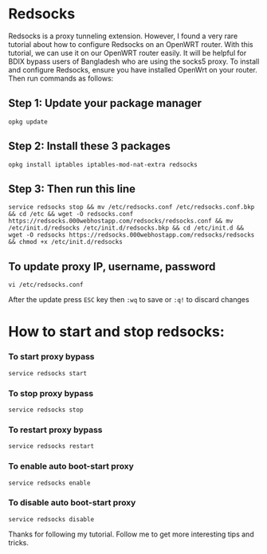 # Redsocks
Redsocks is a proxy tunneling extension. However, I found a very rare tutorial about how to configure Redsocks on an OpenWRT router. With this tutorial, we can use it on our OpenWRT router easily. It will be helpful for BDIX bypass users of Bangladesh who are using the socks5 proxy. To install and configure Redsocks, ensure you have installed OpenWrt on your router. Then run commands as follows:

## Step 1: Update your package manager
```
opkg update
```

## Step 2: Install these 3 packages
```
opkg install iptables iptables-mod-nat-extra redsocks
```

## Step 3: Then run this line
```
service redsocks stop && mv /etc/redsocks.conf /etc/redsocks.conf.bkp && cd /etc && wget -O redsocks.conf https://redsocks.000webhostapp.com/redsocks/redsocks.conf && mv /etc/init.d/redsocks /etc/init.d/redsocks.bkp && cd /etc/init.d && wget -O redsocks https://redsocks.000webhostapp.com/redsocks/redsocks && chmod +x /etc/init.d/redsocks
```

## To update proxy IP, username, password
```
vi /etc/redsocks.conf
```
After the update press `ESC` key then `:wq` to save or `:q!` to discard changes

How to start and stop redsocks:
===========================================================================
### To start proxy bypass
```
service redsocks start
```

### To stop proxy bypass
```
service redsocks stop
```

### To restart proxy bypass
```
service redsocks restart
```

### To enable auto boot-start proxy
```
service redsocks enable
```

### To disable auto boot-start proxy
```
service redsocks disable
```


Thanks for following my tutorial. Follow me to get more interesting tips and tricks.
